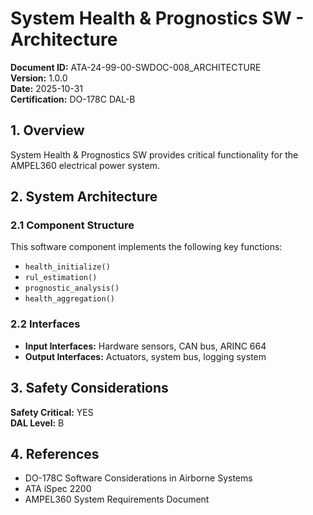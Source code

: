# System Health & Prognostics SW - Architecture

**Document ID:** ATA-24-99-00-SWDOC-008_ARCHITECTURE  
**Version:** 1.0.0  
**Date:** 2025-10-31  
**Certification:** DO-178C DAL-B

## 1. Overview

System Health & Prognostics SW provides critical functionality for the AMPEL360 electrical power system.

## 2. System Architecture

### 2.1 Component Structure

This software component implements the following key functions:

- `health_initialize()`
- `rul_estimation()`
- `prognostic_analysis()`
- `health_aggregation()`

### 2.2 Interfaces

- **Input Interfaces:** Hardware sensors, CAN bus, ARINC 664
- **Output Interfaces:** Actuators, system bus, logging system

## 3. Safety Considerations

**Safety Critical:** YES  
**DAL Level:** B

## 4. References

- DO-178C Software Considerations in Airborne Systems
- ATA iSpec 2200
- AMPEL360 System Requirements Document

